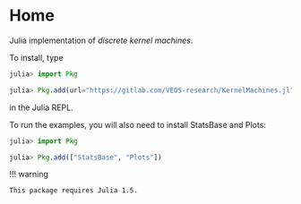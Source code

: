 # Home

Julia implementation of *discrete kernel machines*.

To install, type

```julia
julia> import Pkg

julia> Pkg.add(url="https://gitlab.com/VEOS-research/KernelMachines.jl")
```

in the Julia REPL.

To run the examples, you will also need to install StatsBase and Plots:

```julia
julia> import Pkg

julia> Pkg.add(["StatsBase", "Plots"])
```

!!! warning

    This package requires Julia 1.5.
